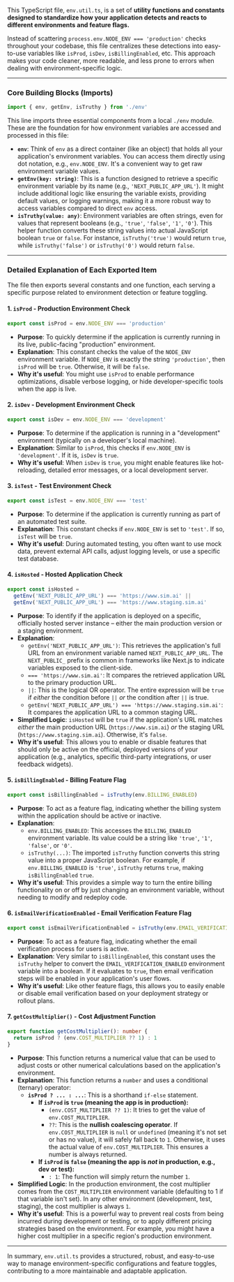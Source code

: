This TypeScript file, `env.util.ts`, is a set of **utility functions and constants designed to standardize how your application detects and reacts to different environments and feature flags.**

Instead of scattering `process.env.NODE_ENV === 'production'` checks throughout your codebase, this file centralizes these detections into easy-to-use variables like `isProd`, `isDev`, `isBillingEnabled`, etc. This approach makes your code cleaner, more readable, and less prone to errors when dealing with environment-specific logic.

---

### Core Building Blocks (Imports)

```typescript
import { env, getEnv, isTruthy } from './env'
```

This line imports three essential components from a local `./env` module. These are the foundation for how environment variables are accessed and processed in this file:

*   **`env`**: Think of `env` as a direct container (like an object) that holds all your application's environment variables. You can access them directly using dot notation, e.g., `env.NODE_ENV`. It's a convenient way to get raw environment variable values.
*   **`getEnv(key: string)`**: This is a function designed to retrieve a specific environment variable by its name (e.g., `'NEXT_PUBLIC_APP_URL'`). It might include additional logic like ensuring the variable exists, providing default values, or logging warnings, making it a more robust way to access variables compared to direct `env` access.
*   **`isTruthy(value: any)`**: Environment variables are often strings, even for values that represent booleans (e.g., `'true'`, `'false'`, `'1'`, `'0'`). This helper function converts these string values into actual JavaScript boolean `true` or `false`. For instance, `isTruthy('true')` would return `true`, while `isTruthy('false')` or `isTruthy('0')` would return `false`.

---

### Detailed Explanation of Each Exported Item

The file then exports several constants and one function, each serving a specific purpose related to environment detection or feature toggling.

#### 1. `isProd` - Production Environment Check

```typescript
export const isProd = env.NODE_ENV === 'production'
```

*   **Purpose**: To quickly determine if the application is currently running in its live, public-facing "production" environment.
*   **Explanation**: This constant checks the value of the `NODE_ENV` environment variable. If `NODE_ENV` is exactly the string `'production'`, then `isProd` will be `true`. Otherwise, it will be `false`.
*   **Why it's useful**: You might use `isProd` to enable performance optimizations, disable verbose logging, or hide developer-specific tools when the app is live.

#### 2. `isDev` - Development Environment Check

```typescript
export const isDev = env.NODE_ENV === 'development'
```

*   **Purpose**: To determine if the application is running in a "development" environment (typically on a developer's local machine).
*   **Explanation**: Similar to `isProd`, this checks if `env.NODE_ENV` is `'development'`. If it is, `isDev` is `true`.
*   **Why it's useful**: When `isDev` is `true`, you might enable features like hot-reloading, detailed error messages, or a local development server.

#### 3. `isTest` - Test Environment Check

```typescript
export const isTest = env.NODE_ENV === 'test'
```

*   **Purpose**: To determine if the application is currently running as part of an automated test suite.
*   **Explanation**: This constant checks if `env.NODE_ENV` is set to `'test'`. If so, `isTest` will be `true`.
*   **Why it's useful**: During automated testing, you often want to use mock data, prevent external API calls, adjust logging levels, or use a specific test database.

#### 4. `isHosted` - Hosted Application Check

```typescript
export const isHosted =
  getEnv('NEXT_PUBLIC_APP_URL') === 'https://www.sim.ai' ||
  getEnv('NEXT_PUBLIC_APP_URL') === 'https://www.staging.sim.ai'
```

*   **Purpose**: To identify if the application is deployed on a specific, officially hosted server instance – either the main production version or a staging environment.
*   **Explanation**:
    *   `getEnv('NEXT_PUBLIC_APP_URL')`: This retrieves the application's full URL from an environment variable named `NEXT_PUBLIC_APP_URL`. The `NEXT_PUBLIC_` prefix is common in frameworks like Next.js to indicate variables exposed to the client-side.
    *   `=== 'https://www.sim.ai'`: It compares the retrieved application URL to the primary production URL.
    *   `||`: This is the logical OR operator. The entire expression will be `true` if *either* the condition before `||` *or* the condition after `||` is true.
    *   `getEnv('NEXT_PUBLIC_APP_URL') === 'https://www.staging.sim.ai'`: It compares the application URL to a common staging URL.
*   **Simplified Logic**: `isHosted` will be `true` if the application's URL matches *either* the main production URL (`https://www.sim.ai`) *or* the staging URL (`https://www.staging.sim.ai`). Otherwise, it's `false`.
*   **Why it's useful**: This allows you to enable or disable features that should only be active on the official, deployed versions of your application (e.g., analytics, specific third-party integrations, or user feedback widgets).

#### 5. `isBillingEnabled` - Billing Feature Flag

```typescript
export const isBillingEnabled = isTruthy(env.BILLING_ENABLED)
```

*   **Purpose**: To act as a feature flag, indicating whether the billing system within the application should be active or inactive.
*   **Explanation**:
    *   `env.BILLING_ENABLED`: This accesses the `BILLING_ENABLED` environment variable. Its value could be a string like `'true'`, `'1'`, `'false'`, or `'0'`.
    *   `isTruthy(...)`: The imported `isTruthy` function converts this string value into a proper JavaScript boolean. For example, if `env.BILLING_ENABLED` is `'true'`, `isTruthy` returns `true`, making `isBillingEnabled` `true`.
*   **Why it's useful**: This provides a simple way to turn the entire billing functionality on or off by just changing an environment variable, without needing to modify and redeploy code.

#### 6. `isEmailVerificationEnabled` - Email Verification Feature Flag

```typescript
export const isEmailVerificationEnabled = isTruthy(env.EMAIL_VERIFICATION_ENABLED)
```

*   **Purpose**: To act as a feature flag, indicating whether the email verification process for users is active.
*   **Explanation**: Very similar to `isBillingEnabled`, this constant uses the `isTruthy` helper to convert the `EMAIL_VERIFICATION_ENABLED` environment variable into a boolean. If it evaluates to `true`, then email verification steps will be enabled in your application's user flows.
*   **Why it's useful**: Like other feature flags, this allows you to easily enable or disable email verification based on your deployment strategy or rollout plans.

#### 7. `getCostMultiplier()` - Cost Adjustment Function

```typescript
export function getCostMultiplier(): number {
  return isProd ? (env.COST_MULTIPLIER ?? 1) : 1
}
```

*   **Purpose**: This function returns a numerical value that can be used to adjust costs or other numerical calculations based on the application's environment.
*   **Explanation**: This function returns a `number` and uses a conditional (ternary) operator:
    *   **`isProd ? ... : ...`**: This is a shorthand `if-else` statement.
        *   **If `isProd` is `true` (meaning the app is in production):**
            *   `(env.COST_MULTIPLIER ?? 1)`: It tries to get the value of `env.COST_MULTIPLIER`.
            *   `??`: This is the **nullish coalescing operator**. If `env.COST_MULTIPLIER` is `null` or `undefined` (meaning it's not set or has no value), it will safely fall back to `1`. Otherwise, it uses the actual value of `env.COST_MULTIPLIER`. This ensures a number is always returned.
        *   **If `isProd` is `false` (meaning the app is *not* in production, e.g., dev or test):**
            *   `: 1`: The function will simply return the number `1`.
*   **Simplified Logic**: In the production environment, the cost multiplier comes from the `COST_MULTIPLIER` environment variable (defaulting to 1 if that variable isn't set). In any other environment (development, test, staging), the cost multiplier is always `1`.
*   **Why it's useful**: This is a powerful way to prevent real costs from being incurred during development or testing, or to apply different pricing strategies based on the environment. For example, you might have a higher cost multiplier in a specific region's production environment.

---

In summary, `env.util.ts` provides a structured, robust, and easy-to-use way to manage environment-specific configurations and feature toggles, contributing to a more maintainable and adaptable application.